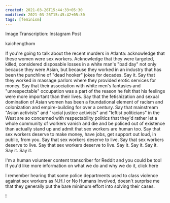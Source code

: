 ```yaml
---
created: 2021-03-26T15:44:33+05:30
modified: 2021-03-26T15:45:42+05:30
tags: [feminism]
---
```


Image Transcription: Instagram Post

kaichengthom

If you're going to talk about the recent murders in Atlanta: acknowledge that these women were sex workers. Acknowledge that they were targeted, killed, considered disposable losses in a white man's "bad day" not only because they were Asian, but because they worked in an industry that has been the punchline of "dead hooker" jokes for decades. Say it. Say that they worked in massage parlors where they provided erotic services for money. Say that their association with white men's fantasies and "unrespectable" occupation was a part of the reason he felt that his feelings were more important than their lives. Say that the fetishization and sexual domination of Asian women has been a foundational element of racism and colonization and empire-building for over a century. Say that mainstream "Asian activists" and "racial justice activists" and "leftist politicians" in the West are so concerned with respectability politics that they'd rather let a whole community of workers vanish and die and be policed out of existence than actually stand up and admit that sex workers are human too. Say that sex workers deserve to make money, have jobs, get support out loud, in public, from you. Say that sex workers deserve to live. Say that sex workers deserve to live. Say that sex workers deserve to live. Say it. Say it. Say it. Say it. Say it.

I'm a human volunteer content transcriber for Reddit and you could be too! If you'd like more information on what we do and why we do it, click here



I remember hearing that some police departments used to class violence against sex workers as N.H.I or No Humans Involved, doesn't surprise me that they generally put the bare minimum effort into solving their cases.



!
